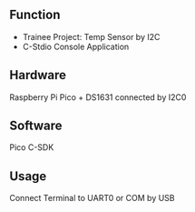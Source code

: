 ## Function
- Trainee Project: Temp Sensor by I2C
- C-Stdio Console Application
## Hardware
Raspberry Pi Pico + DS1631 connected by I2C0
## Software
Pico C-SDK
## Usage
Connect Terminal to UART0 or COM by USB
